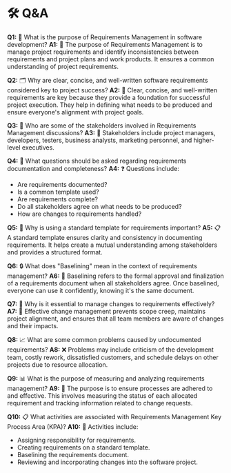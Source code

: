 # 🛠 Q\&A

**Q1:** 🤔 What is the purpose of Requirements Management in software development? **A1:** 🎯 The purpose of Requirements Management is to manage project requirements and identify inconsistencies between requirements and project plans and work products. It ensures a common understanding of project requirements.

**Q2:** 🗂️ Why are clear, concise, and well-written software requirements considered key to project success? **A2:** 🚀 Clear, concise, and well-written requirements are key because they provide a foundation for successful project execution. They help in defining what needs to be produced and ensure everyone's alignment with project goals.

**Q3:** 💼 Who are some of the stakeholders involved in Requirements Management discussions? **A3:** 👥 Stakeholders include project managers, developers, testers, business analysts, marketing personnel, and higher-level executives.

**Q4:** 📝 What questions should be asked regarding requirements documentation and completeness? **A4:** ❓ Questions include:

* Are requirements documented?
* Is a common template used?
* Are requirements complete?
* Do all stakeholders agree on what needs to be produced?
* How are changes to requirements handled?

**Q5:** 📄 Why is using a standard template for requirements important? **A5:** 📋 A standard template ensures clarity and consistency in documenting requirements. It helps create a mutual understanding among stakeholders and provides a structured format.

**Q6:** 🔒 What does "Baselining" mean in the context of requirements management? **A6:** 📅 Baselining refers to the formal approval and finalization of a requirements document when all stakeholders agree. Once baselined, everyone can use it confidently, knowing it's the same document.

**Q7:** 🔄 Why is it essential to manage changes to requirements effectively? **A7:** 🚧 Effective change management prevents scope creep, maintains project alignment, and ensures that all team members are aware of changes and their impacts.

**Q8:** 📈 What are some common problems caused by undocumented requirements? **A8:** ❌ Problems may include criticism of the development team, costly rework, dissatisfied customers, and schedule delays on other projects due to resource allocation.

**Q9:** 📊 What is the purpose of measuring and analyzing requirements management? **A9:** 🧐 The purpose is to ensure processes are adhered to and effective. This involves measuring the status of each allocated requirement and tracking information related to change requests.

**Q10:** 📋 What activities are associated with Requirements Management Key Process Area (KPA)? **A10:** 📄 Activities include:

* Assigning responsibility for requirements.
* Creating requirements on a standard template.
* Baselining the requirements document.
* Reviewing and incorporating changes into the software project.
